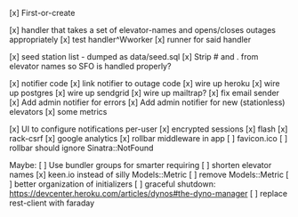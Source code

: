 [x] First-or-create

[x] handler that takes a set of elevator-names and opens/closes outages appropriately
[x] test handler^Wworker
[x] runner for said handler

[x] seed station list - dumped as data/seed.sql
[x] Strip # and . from elevator names so SFO is handled properly?

[x] notifier code
[x] link notifier to outage code
[x] wire up heroku
  [x] wire up postgres
  [x] wire up sendgrid
  [x] wire up mailtrap?
[x] fix email sender
[x] Add admin notifier for errors
[x] Add admin notifier for new (stationless) elevators
[x] some metrics

[x] UI to configure notifications per-user
[x] encrypted sessions
[x] flash
[x] rack-csrf
[x] google analytics
[x] rollbar middleware in app
[ ] favicon.ico
[ ] rollbar should ignore Sinatra::NotFound

Maybe:
[ ] Use bundler groups for smarter requiring
[ ] shorten elevator names
[x] keen.io instead of silly Models::Metric
[ ] remove Models::Metric
[ ] better organization of initializers
[ ] graceful shutdown: https://devcenter.heroku.com/articles/dynos#the-dyno-manager
[ ] replace rest-client with faraday
